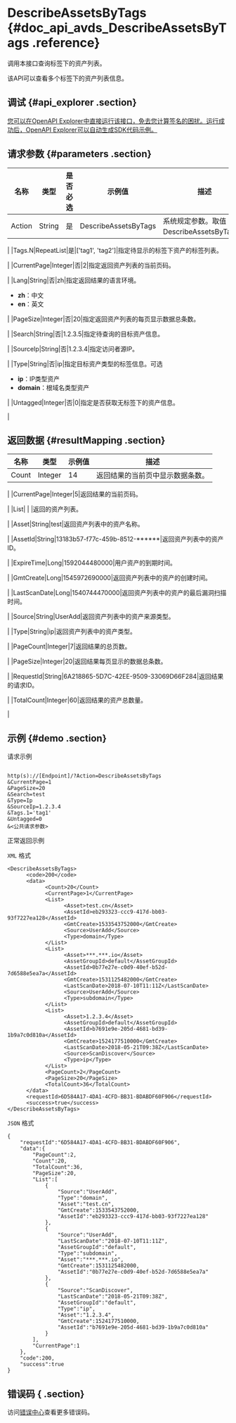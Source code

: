 # DescribeAssetsByTags {#doc_api_avds_DescribeAssetsByTags .reference}

调用本接口查询标签下的资产列表。

该API可以查看多个标签下的资产列表信息。

## 调试 {#api_explorer .section}

[您可以在OpenAPI Explorer中直接运行该接口，免去您计算签名的困扰。运行成功后，OpenAPI Explorer可以自动生成SDK代码示例。](https://api.aliyun.com/#product=avds&api=DescribeAssetsByTags&type=RPC&version=2017-11-29)

## 请求参数 {#parameters .section}

|名称|类型|是否必选|示例值|描述|
|--|--|----|---|--|
|Action|String|是|DescribeAssetsByTags|系统规定参数。取值：DescribeAssetsByTags。

 |
|Tags.N|RepeatList|是|\['tag1', 'tag2'\]|指定待显示的标签下资产的标签列表。

 |
|CurrentPage|Integer|否|2|指定返回资产列表的当前页码。

 |
|Lang|String|否|zh|指定返回结果的语言环境。

 -   **zh**：中文
-   **en**：英文

 |
|PageSize|Integer|否|20|指定返回资产列表的每页显示数据总条数。

 |
|Search|String|否|1.2.3.5|指定待查询的目标资产信息。

 |
|SourceIp|String|否|1.2.3.4|指定访问者源IP。

 |
|Type|String|否|ip|指定目标资产类型的标签信息。可选

 -   **ip**：IP类型资产
-   **domain**：根域名类型资产

 |
|Untagged|Integer|否|0|指定是否获取无标签下的资产信息。

 |

## 返回数据 {#resultMapping .section}

|名称|类型|示例值|描述|
|--|--|---|--|
|Count|Integer|14|返回结果的当前页中显示数据条数。

 |
|CurrentPage|Integer|5|返回结果的当前页码。

 |
|List| | |返回的资产列表。

 |
|Asset|String|test|返回资产列表中的资产名称。

 |
|AssetId|String|13183b57-f77c-459b-8512-\*\*\*\*\*\*|返回资产列表中的资产ID。

 |
|ExpireTime|Long|1592044480000|用户资产的到期时间。

 |
|GmtCreate|Long|1545972690000|返回资产列表中的资产的创建时间。

 |
|LastScanDate|Long|1540744470000|返回资产列表中的资产的最后漏洞扫描时间。

 |
|Source|String|UserAdd|返回资产列表中的资产来源类型。

 |
|Type|String|ip|返回资产列表中的资产类型。

 |
|PageCount|Integer|7|返回结果的总页数。

 |
|PageSize|Integer|20|返回结果每页显示的数据总条数。

 |
|RequestId|String|6A218865-5D7C-42EE-9509-33069D66F284|返回结果的请求ID。

 |
|TotalCount|Integer|60|返回结果的资产总数量。

 |

## 示例 {#demo .section}

请求示例

``` {#request_demo}

http(s)://[Endpoint]/?Action=DescribeAssetsByTags
&CurrentPage=1
&PageSize=20
&Search=test
&Type=Ip
&SourceIp=1.2.3.4
&Tags.1='tag1'
&Untagged=0
&<公共请求参数>

```

正常返回示例

`XML` 格式

``` {#xml_return_success_demo}
<DescribeAssetsByTags>
	  <code>200</code>
	  <data>
		    <Count>20</Count>
		    <CurrentPage>1</CurrentPage>
		    <List>
			      <Asset>test.cn</Asset>
			      <AssetId>eb293323-ccc9-417d-bb03-93f7227ea128</AssetId>
			      <GmtCreate>1533543752000</GmtCreate>
			      <Source>UserAdd</Source>
			      <Type>domain</Type>
		    </List>
		    <List>
			      <Asset>***.***.io</Asset>
			      <AssetGroupId>default</AssetGroupId>
			      <AssetId>0b77e27e-c0d9-40ef-b52d-7d6588e5ea7a</AssetId>
			      <GmtCreate>1531125482000</GmtCreate>
			      <LastScanDate>2018-07-10T11:11Z</LastScanDate>
			      <Source>UserAdd</Source>
			      <Type>subdomain</Type>
		    </List>
		    <List>
			      <Asset>1.2.3.4</Asset>
			      <AssetGroupId>default</AssetGroupId>
			      <AssetId>b7691e9e-205d-4681-bd39-1b9a7c0d810a</AssetId>
			      <GmtCreate>1524177510000</GmtCreate>
			      <LastScanDate>2018-05-21T09:38Z</LastScanDate>
			      <Source>ScanDiscover</Source>
			      <Type>ip</Type>
		    </List>
		    <PageCount>2</PageCount>
		    <PageSize>20</PageSize>
		    <TotalCount>36</TotalCount>
	  </data>
	  <requestId>6D584A17-4DA1-4CFD-BB31-BDABDF60F906</requestId>
	  <success>true</success>
</DescribeAssetsByTags>
```

`JSON` 格式

``` {#json_return_success_demo}
{
	"requestId":"6D584A17-4DA1-4CFD-BB31-BDABDF60F906",
	"data":{
		"PageCount":2,
		"Count":20,
		"TotalCount":36,
		"PageSize":20,
		"List":[
			{
				"Source":"UserAdd",
				"Type":"domain",
				"Asset":"test.cn",
				"GmtCreate":1533543752000,
				"AssetId":"eb293323-ccc9-417d-bb03-93f7227ea128"
			},
			{
				"Source":"UserAdd",
				"LastScanDate":"2018-07-10T11:11Z",
				"AssetGroupId":"default",
				"Type":"subdomain",
				"Asset":"***.***.io",
				"GmtCreate":1531125482000,
				"AssetId":"0b77e27e-c0d9-40ef-b52d-7d6588e5ea7a"
			},
			{
				"Source":"ScanDiscover",
				"LastScanDate":"2018-05-21T09:38Z",
				"AssetGroupId":"default",
				"Type":"ip",
				"Asset":"1.2.3.4",
				"GmtCreate":1524177510000,
				"AssetId":"b7691e9e-205d-4681-bd39-1b9a7c0d810a"
			}
		],
		"CurrentPage":1
	},
	"code":200,
	"success":true
}
```

## 错误码 { .section}

访问[错误中心](https://error-center.alibabacloud.com/status/product/avds)查看更多错误码。

